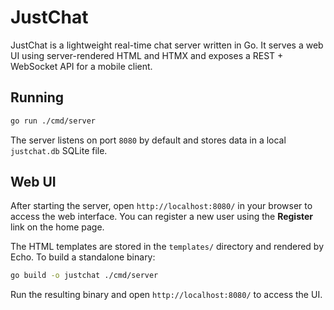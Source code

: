 # JustChat

JustChat is a lightweight real-time chat server written in Go. It serves a web UI using server-rendered HTML and HTMX and exposes a REST + WebSocket API for a mobile client.

## Running

```bash
go run ./cmd/server
```

The server listens on port `8080` by default and stores data in a local `justchat.db` SQLite file.

## Web UI

After starting the server, open `http://localhost:8080/` in your browser to access the web interface. You can register a new user using the **Register** link on the home page.

The HTML templates are stored in the `templates/` directory and rendered by Echo.
To build a standalone binary:
```bash
go build -o justchat ./cmd/server
```
Run the resulting binary and open `http://localhost:8080/` to access the UI.

